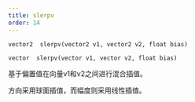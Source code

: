 ```yaml
---
title: slerpv
order: 14
---
```

`vector2  slerpv(vector2 v1, vector2 v2, float bias)`

`vector  slerpv(vector v1, vector v2, float bias)`

基于偏置值在向量v1和v2之间进行混合插值。

方向采用球面插值，而幅度则采用线性插值。
